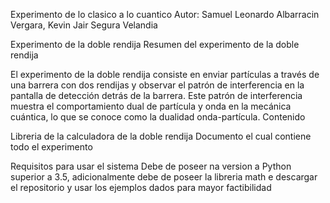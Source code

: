Experimento de lo clasico a lo cuantico Autor: Samuel Leonardo Albarracin Vergara, Kevin Jair Segura Velandia

Experimento de la doble rendija Resumen del experimento de la doble rendija

El experimento de la doble rendija consiste en enviar partículas a través de una barrera con dos rendijas y observar el patrón de interferencia en la pantalla de detección detrás de la barrera. Este patrón de interferencia muestra el comportamiento dual de partícula y onda en la mecánica cuántica, lo que se conoce como la dualidad onda-partícula. Contenido

Libreria de la calculadora de la doble rendija
Documento el cual contiene todo el experimento

Requisitos para usar el sistema Debe de poseer na version a Python superior a 3.5, adicionalmente debe de poseer la libreria math e descargar el repositorio y usar los ejemplos dados para mayor factibilidad
